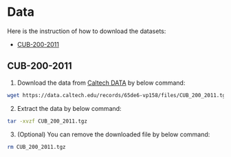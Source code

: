 # Data
Here is the instruction of how to download the datasets:
- [CUB-200-2011](#CUB-200-2011)

## CUB-200-2011
1. Download the data from [Caltech DATA](https://data.caltech.edu/records/65de6-vp158) by below command:
```sh
wget https://data.caltech.edu/records/65de6-vp158/files/CUB_200_2011.tgz
```
2. Extract the data by below command:
```sh
tar -xvzf CUB_200_2011.tgz
```
3. (Optional) You can remove the downloaded file by below command:
```sh
rm CUB_200_2011.tgz
```